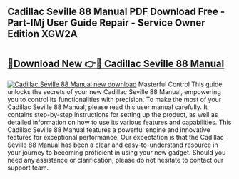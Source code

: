 ## Cadillac Seville 88 Manual PDF Download Free - Part-IMj User Guide Repair - Service Owner Edition XGW2A

# <h2><a href="http://bc63291.oget.top/?id=Cadillac+Seville+88+Manual">🔗Download New 👉🔴 Cadillac Seville 88 Manual</a></h2>

[![Cadillac Seville 88 Manual new download](https://i.imgur.com/5g1atiW.png)](http://bc63291.oget.top/?id=Cadillac+Seville+88+Manual)
Masterful Control This guide unlocks the secrets of your new Cadillac Seville 88 Manual, empowering you to control its functionalities with precision. To make the most of your Cadillac Seville 88 Manual, please read this user manual carefully. It contains step-by-step instructions for setting up the product, as well as detailed information on how to use its various features and capabilities. This Cadillac Seville 88 Manual features a powerful engine and innovative features for exceptional performance. Our expectation is that the Cadillac Seville 88 Manual has been a clear and easy-to-understand resource in your journey to becoming proficient in using your new gadget. Should you need any assistance or clarification, please do not hesitate to contact our support team.
